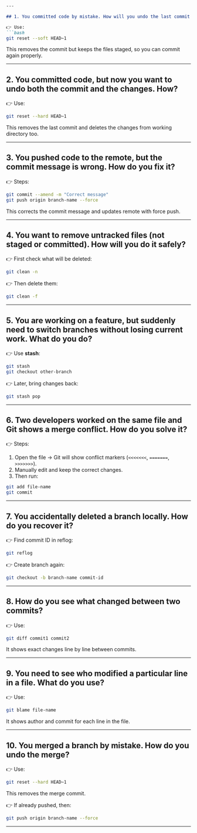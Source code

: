 

````markdown

---

## 1. You committed code by mistake. How will you undo the last commit but keep your changes?

👉 Use:
```bash
git reset --soft HEAD~1
````

This removes the commit but keeps the files staged, so you can commit again properly.

---

## 2. You committed code, but now you want to undo both the commit and the changes. How?

👉 Use:

```bash
git reset --hard HEAD~1
```

This removes the last commit and deletes the changes from working directory too.

---

## 3. You pushed code to the remote, but the commit message is wrong. How do you fix it?

👉 Steps:

```bash
git commit --amend -m "Correct message"
git push origin branch-name --force
```

This corrects the commit message and updates remote with force push.

---

## 4. You want to remove untracked files (not staged or committed). How will you do it safely?

👉 First check what will be deleted:

```bash
git clean -n
```

👉 Then delete them:

```bash
git clean -f
```

---

## 5. You are working on a feature, but suddenly need to switch branches without losing current work. What do you do?

👉 Use **stash**:

```bash
git stash
git checkout other-branch
```

👉 Later, bring changes back:

```bash
git stash pop
```

---

## 6. Two developers worked on the same file and Git shows a merge conflict. How do you solve it?

👉 Steps:

1. Open the file → Git will show conflict markers (`<<<<<<<`, `=======`, `>>>>>>>`).
2. Manually edit and keep the correct changes.
3. Then run:

```bash
git add file-name
git commit
```

---

## 7. You accidentally deleted a branch locally. How do you recover it?

👉 Find commit ID in reflog:

```bash
git reflog
```

👉 Create branch again:

```bash
git checkout -b branch-name commit-id
```

---

## 8. How do you see what changed between two commits?

👉 Use:

```bash
git diff commit1 commit2
```

It shows exact changes line by line between commits.

---

## 9. You need to see who modified a particular line in a file. What do you use?

👉 Use:

```bash
git blame file-name
```

It shows author and commit for each line in the file.

---

## 10. You merged a branch by mistake. How do you undo the merge?

👉 Use:

```bash
git reset --hard HEAD~1
```

This removes the merge commit.

👉 If already pushed, then:

```bash
git push origin branch-name --force
```

---


